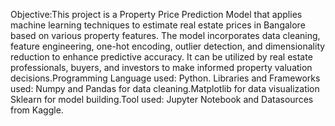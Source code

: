 Objective:This project is a Property Price Prediction Model that applies machine learning techniques to estimate real estate prices in Bangalore based on various property features. The model incorporates data cleaning, feature engineering, one-hot encoding, outlier detection, and dimensionality reduction to enhance predictive accuracy. It can be utilized by real estate professionals, buyers, and investors to make informed property valuation decisions.Programming Language used: Python. Libraries and Frameworks used: Numpy and Pandas for data cleaning.Matplotlib for data visualization Sklearn for model building.Tool used: Jupyter Notebook and Datasources from Kaggle.
